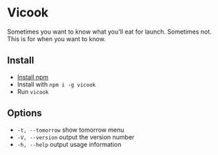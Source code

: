 # Vicook
Sometimes you want to know what you'll eat for launch. Sometimes not.
This is for when you want to know.

## Install
* [Install npm](https://lmgtfy.com/?q=how+to+install+npm)
* Install with `npm i -g vicook`
* Run `vicook`

## Options
* ` -t, --tomorrow ` show tomorrow menu
* ` -V, --version `  output the version number
* ` -h, --help `     output usage information


